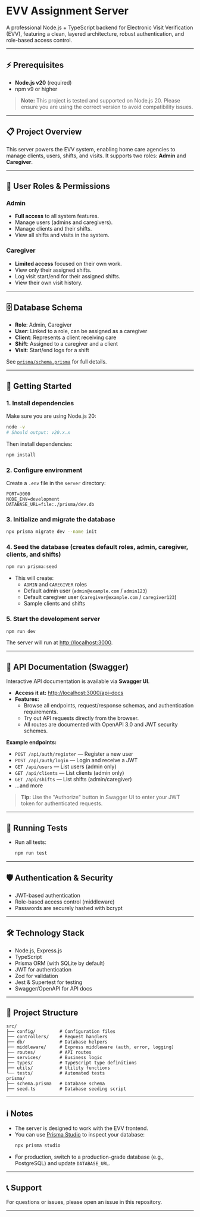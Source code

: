 # EVV Assignment Server

A professional Node.js + TypeScript backend for Electronic Visit Verification (EVV), featuring a clean, layered architecture, robust authentication, and role-based access control.

---

## ⚡ Prerequisites

- **Node.js v20** (required)
- npm v9 or higher

> **Note:** This project is tested and supported on Node.js 20. Please ensure you are using the correct version to avoid compatibility issues.

---

## 📋 Project Overview

This server powers the EVV system, enabling home care agencies to manage clients, users, shifts, and visits. It supports two roles: **Admin** and **Caregiver**.

---

## 👤 User Roles & Permissions

### Admin
- **Full access** to all system features.
- Manage users (admins and caregivers).
- Manage clients and their shifts.
- View all shifts and visits in the system.

### Caregiver
- **Limited access** focused on their own work.
- View only their assigned shifts.
- Log visit start/end for their assigned shifts.
- View their own visit history.

---

## 🗄️ Database Schema

- **Role**: Admin, Caregiver
- **User**: Linked to a role, can be assigned as a caregiver
- **Client**: Represents a client receiving care
- **Shift**: Assigned to a caregiver and a client
- **Visit**: Start/end logs for a shift

See [`prisma/schema.prisma`](prisma/schema.prisma) for full details.

---

## 🚀 Getting Started

### 1. Install dependencies

Make sure you are using Node.js 20:

```sh
node -v
# Should output: v20.x.x
```

Then install dependencies:

```sh
npm install
```

### 2. Configure environment

Create a `.env` file in the `server` directory:

```
PORT=3000
NODE_ENV=development
DATABASE_URL=file:./prisma/dev.db
```

### 3. Initialize and migrate the database

```sh
npx prisma migrate dev --name init
```

### 4. Seed the database (creates default roles, admin, caregiver, clients, and shifts)

```sh
npm run prisma:seed
```

- This will create:
  - `ADMIN` and `CAREGIVER` roles
  - Default admin user (`admin@example.com` / `admin123`)
  - Default caregiver user (`caregiver@example.com` / `caregiver123`)
  - Sample clients and shifts

### 5. Start the development server

```sh
npm run dev
```

The server will run at [http://localhost:3000](http://localhost:3000).

---

## 📑 API Documentation (Swagger)

Interactive API documentation is available via **Swagger UI**.

- **Access it at:** [http://localhost:3000/api-docs](http://localhost:3000/api-docs)
- **Features:**
  - Browse all endpoints, request/response schemas, and authentication requirements.
  - Try out API requests directly from the browser.
  - All routes are documented with OpenAPI 3.0 and JWT security schemes.

**Example endpoints:**
- `POST /api/auth/register` — Register a new user
- `POST /api/auth/login` — Login and receive a JWT
- `GET /api/users` — List users (admin only)
- `GET /api/clients` — List clients (admin only)
- `GET /api/shifts` — List shifts (admin/caregiver)
- ...and more

> **Tip:** Use the "Authorize" button in Swagger UI to enter your JWT token for authenticated requests.

---

## 🧪 Running Tests

- Run all tests:
  ```sh
  npm run test
  ```

---

## 🛡️ Authentication & Security

- JWT-based authentication
- Role-based access control (middleware)
- Passwords are securely hashed with bcrypt

---

## 🛠️ Technology Stack

- Node.js, Express.js
- TypeScript
- Prisma ORM (with SQLite by default)
- JWT for authentication
- Zod for validation
- Jest & Supertest for testing
- Swagger/OpenAPI for API docs

---

## 📂 Project Structure

```
src/
├── config/         # Configuration files
├── controllers/    # Request handlers
├── db/             # Database helpers
├── middleware/     # Express middleware (auth, error, logging)
├── routes/         # API routes
├── services/       # Business logic
├── types/          # TypeScript type definitions
├── utils/          # Utility functions
└── tests/          # Automated tests
prisma/
├── schema.prisma   # Database schema
├── seed.ts         # Database seeding script
```

---

## ℹ️ Notes

- The server is designed to work with the EVV frontend.
- You can use [Prisma Studio](https://www.prisma.io/studio) to inspect your database:
  ```sh
  npx prisma studio
  ```
- For production, switch to a production-grade database (e.g., PostgreSQL) and update `DATABASE_URL`.

---

## 📞 Support

For questions or issues, please open an issue in this repository.

---  

